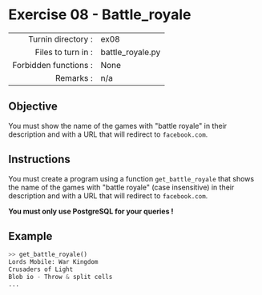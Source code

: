 # Exercise 08 - Battle_royale

|                         |                    |
| -----------------------:| ------------------ |
|   Turnin directory :    |  ex08              |
|   Files to turn in :    |  battle_royale.py  |
|   Forbidden functions : |  None              |
|   Remarks :             |  n/a               |

## Objective

You must show the name of the games with "battle royale" in their description and with a URL that will redirect to `facebook.com`.

## Instructions

You must create a program using a function `get_battle_royale` that shows the name of the games with "battle royale" (case insensitive) in their description and with a URL that will redirect to `facebook.com`.

**You must only use PostgreSQL for your queries !**


## Example

```python
>> get_battle_royale()
Lords Mobile: War Kingdom
Crusaders of Light
Blob io - Throw & split cells
...
```